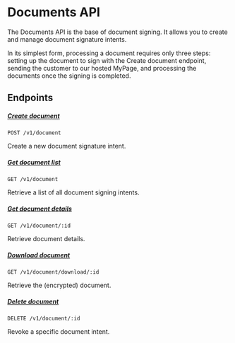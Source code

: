 # Documents API

The Documents API is the base of document signing. It allows you to create and manage document signature intents.

In its simplest form, processing a document requires only three steps: setting up the document to sign with the Create document endpoint, sending the customer to our hosted MyPage, and processing the documents once the signing is completed.

## Endpoints

##### [Create document](/#/document/v1/api_intro.md)
`POST /v1/document`

Create a new document signature intent.

##### [Get document list](/#/document/v1/api_intro.md)
`GET /v1/document`

Retrieve a list of all document signing intents.

##### [Get document details](/#/document/v1/api_intro.md)
`GET /v1/document/:id`

Retrieve document details.

##### [Download document](/#/document/v1/api_intro.md)
`GET /v1/document/download/:id`

Retrieve the (encrypted) document.

##### [Delete document](/#/document/v1/delete_document.md)
`DELETE /v1/document/:id`

Revoke a specific document intent.